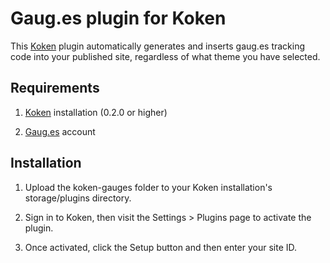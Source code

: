 Gaug.es plugin for Koken
=================================

This [Koken](http://koken.me) plugin automatically generates and inserts gaug.es tracking code into your published site, regardless of what theme you have selected.

Requirements
------------

1. [Koken](http://koken.me) installation (0.2.0 or higher)

2. [Gaug.es](http://www.gaug.es) account

Installation
------------

1. Upload the koken-gauges folder to your Koken installation's storage/plugins directory.

2. Sign in to Koken, then visit the Settings > Plugins page to activate the plugin.

3. Once activated, click the Setup button and then enter your site ID.